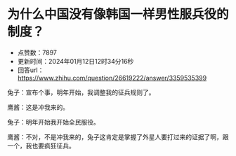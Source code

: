 # 为什么中国没有像韩国一样男性服兵役的制度？
- 点赞数：7897
- 更新时间：2024年01月12日12时34分16秒
- 回答url：https://www.zhihu.com/question/26619222/answer/3359535399
<body>
 <p data-pid="RUOKh0y9">兔子：宣布个事，明年开始，我调整我的征兵规则了。</p>
 <p data-pid="u8TJ3wnW">鹰酱：这是冲我来的。</p>
 <p data-pid="-5Tb7BQo">兔子：明年开始我开始全民服役。</p>
 <p data-pid="Pu28LztW">鹰酱：不对，不是冲我来的，兔子这肯定是掌握了外星人要打过来的证据了啊，跟一个，我也要疯狂征兵。</p>
</body>